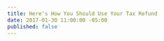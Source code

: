 ```yaml
---
title: Here's How You Should Use Your Tax Refund
date: 2017-01-30 11:00:00 -05:00
published: false
---
```



